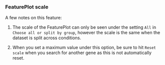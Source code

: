 ### FeaturePlot scale

A few notes on this feature:

1. The scale of the FeaturePlot can only be seen under the setting `All` in `Choose all or split by group`, however the scale is the same when the dataset is split across conditions.

2. When you set a maximum value under this option, be sure to hit `Reset scale` when you search for another gene as this is not automatically reset.